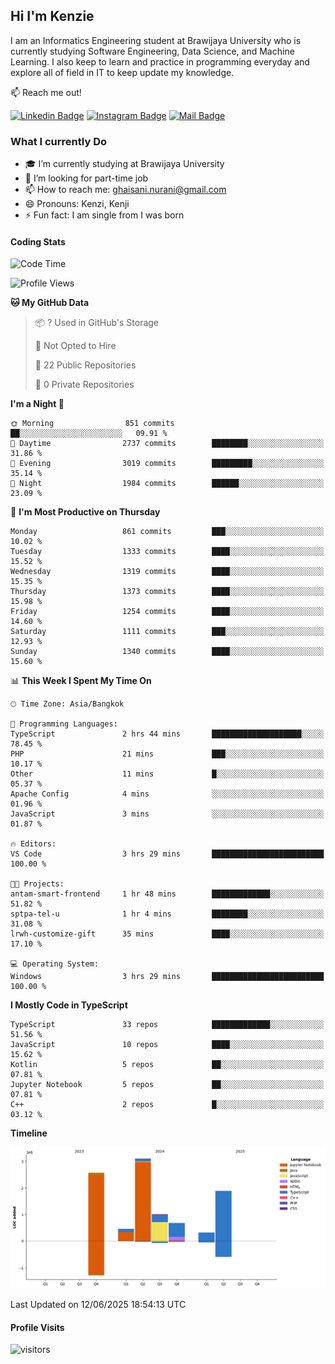 ## Hi I'm Kenzie


I am an Informatics Engineering student at Brawijaya University who is currently studying Software Engineering, Data Science, and Machine Learning. I also keep to learn and practice in programming everyday and explore all of field in IT to keep update my knowledge.

:mailbox: Reach me out!

[![Linkedin Badge](https://img.shields.io/badge/-Kenzie_Taqiyassar-0e76a8?style=flat&labelColor=0e76a8&logo=linkedin&logoColor=white)](https://www.linkedin.com/in/kenzie-taqiyassar-37458b1aa/) 
[![Instagram Badge](https://img.shields.io/badge/-@__kenziehh_-e84393?style=flat&labelColor=e84393&logo=instagram&logoColor=white)](https://www.instagram.com/_kenziehh/) 
[![Mail Badge](https://img.shields.io/badge/-ghaisani.nurani-c0392b?style=flat&labelColor=c0392b&logo=gmail&logoColor=white)](mailto:ghaisani.nurani@gmail.com)

### What I currently Do

- 🎓 I’m currently studying at Brawijaya University
- 💼 I’m looking for part-time job
- 📫 How to reach me: ghaisani.nurani@gmail.com
- 😄 Pronouns: Kenzi, Kenji
- ⚡ Fun fact: I am single from I was born

#### Coding Stats
<!--START_SECTION:waka-->
![Code Time](http://img.shields.io/badge/Code%20Time-1%2C375%20hrs%2026%20mins-blue)

![Profile Views](http://img.shields.io/badge/Profile%20Views-0-blue)

**🐱 My GitHub Data** 

> 📦 ? Used in GitHub's Storage 
 > 
> 🚫 Not Opted to Hire
 > 
> 📜 22 Public Repositories 
 > 
> 🔑 0 Private Repositories 
 > 
**I'm a Night 🦉** 

```text
🌞 Morning                851 commits         ██░░░░░░░░░░░░░░░░░░░░░░░   09.91 % 
🌆 Daytime                2737 commits        ████████░░░░░░░░░░░░░░░░░   31.86 % 
🌃 Evening                3019 commits        █████████░░░░░░░░░░░░░░░░   35.14 % 
🌙 Night                  1984 commits        ██████░░░░░░░░░░░░░░░░░░░   23.09 % 
```
📅 **I'm Most Productive on Thursday** 

```text
Monday                   861 commits         ███░░░░░░░░░░░░░░░░░░░░░░   10.02 % 
Tuesday                  1333 commits        ████░░░░░░░░░░░░░░░░░░░░░   15.52 % 
Wednesday                1319 commits        ████░░░░░░░░░░░░░░░░░░░░░   15.35 % 
Thursday                 1373 commits        ████░░░░░░░░░░░░░░░░░░░░░   15.98 % 
Friday                   1254 commits        ████░░░░░░░░░░░░░░░░░░░░░   14.60 % 
Saturday                 1111 commits        ███░░░░░░░░░░░░░░░░░░░░░░   12.93 % 
Sunday                   1340 commits        ████░░░░░░░░░░░░░░░░░░░░░   15.60 % 
```


📊 **This Week I Spent My Time On** 

```text
🕑︎ Time Zone: Asia/Bangkok

💬 Programming Languages: 
TypeScript               2 hrs 44 mins       ████████████████████░░░░░   78.45 % 
PHP                      21 mins             ███░░░░░░░░░░░░░░░░░░░░░░   10.17 % 
Other                    11 mins             █░░░░░░░░░░░░░░░░░░░░░░░░   05.37 % 
Apache Config            4 mins              ░░░░░░░░░░░░░░░░░░░░░░░░░   01.96 % 
JavaScript               3 mins              ░░░░░░░░░░░░░░░░░░░░░░░░░   01.87 % 

🔥 Editors: 
VS Code                  3 hrs 29 mins       █████████████████████████   100.00 % 

🐱‍💻 Projects: 
antam-smart-frontend     1 hr 48 mins        █████████████░░░░░░░░░░░░   51.82 % 
sptpa-tel-u              1 hr 4 mins         ████████░░░░░░░░░░░░░░░░░   31.08 % 
lrwh-customize-gift      35 mins             ████░░░░░░░░░░░░░░░░░░░░░   17.10 % 

💻 Operating System: 
Windows                  3 hrs 29 mins       █████████████████████████   100.00 % 
```

**I Mostly Code in TypeScript** 

```text
TypeScript               33 repos            █████████████░░░░░░░░░░░░   51.56 % 
JavaScript               10 repos            ████░░░░░░░░░░░░░░░░░░░░░   15.62 % 
Kotlin                   5 repos             ██░░░░░░░░░░░░░░░░░░░░░░░   07.81 % 
Jupyter Notebook         5 repos             ██░░░░░░░░░░░░░░░░░░░░░░░   07.81 % 
C++                      2 repos             █░░░░░░░░░░░░░░░░░░░░░░░░   03.12 % 
```



**Timeline**

![Lines of Code chart](https://raw.githubusercontent.com/kenziehh/kenziehh/master/assets/bar_graph.png)


 Last Updated on 12/06/2025 18:54:13 UTC
<!--END_SECTION:waka-->


#### Profile Visits

![visitors](https://visitor-badge.glitch.me/badge?page_id=kenziehh.kenziehh)





